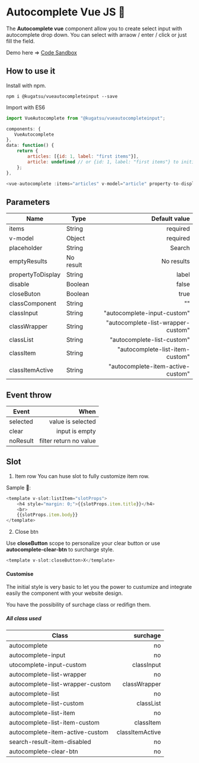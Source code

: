 # Autocomplete Vue JS 🚀

The **Autocomplete vue** component allow you to create select input with autocomplete drop down. You can select with arraow / enter / click or just fill the field.

Demo here => [Code Sandbox](https://codesandbox.io/s/kugatsuvueautocompleteinput-rsxtj)

## How to use it

Install with npm.

```console
npm i @kugatsu/vueautocompleteinput --save
```

Import with ES6

```javascript
import VueAutocomplete from "@kugatsu/vueautocompleteinput";

components: {
   VueAutocomplete
},
data: function() {
    return {
        articles: [{id: 1, label: "first items"}],
        article: undefined // or {id: 1, label: "first items"} to initialise
    };
},
```

```javascript
<vue-autocomplete :items="articles" v-model="article" property-to-display="label"></vue-autocomplete>
```

## Parameters

| Name              | Type      |                      Default value |
| ----------------- | --------- | ---------------------------------: |
| items             | String    |                           required |
| v-model           | Object    |                           required |
| placeholder       | String    |                             Search |
| emptyResults      | No result |                         No results |
| propertyToDisplay | String    |                              label |
| disable           | Boolean   |                              false |
| closeButon        | Boolean   |                               true |
| classComponent    | String    |                                 "" |
| classInput        | String    |        "autocomplete-input-custom" |
| classWrapper      | String    | "autocomplete-list-wrapper-custom" |
| classList         | String    |         "autocomplete-list-custom" |
| classItem         | String    |    "autocomplete-list-item-custom" |
| classItemActive   | String    |  "autocomplete-item-active-custom" |

## Event throw

| Event    |                   When |
| -------- | ---------------------: |
| selected |      value is selected |
| clear    |         input is empty |
| noResult | filter return no value |

## Slot

1. Item row
   You can huse slot to fully customize item row.

Sample 💩:

```javascript
<template v-slot:listItem="slotProps">
    <h4 style="margin: 0;">{{slotProps.item.title}}</h4>
    <br>
    {{slotProps.item.body}}
</template>
```

2. Close btn

Use **closeButton** scope to personalize your clear button or use **autocomplete-clear-btn** to surcharge style.

```javascript
<template v-slot:closeButton>X</template>
```

#### Customise

The initial style is very basic to let you the power to custumize and integrate easily the component with your website design.

You have the possibility of surchage class or redifign them.

##### All class used

| Class                            |        surchage |
| -------------------------------- | --------------: |
| autocomplete                     |              no |
| autocomplete-input               |              no |
| utocomplete-input-custom         |      classInput |
| autocomplete-list-wrapper        |              no |
| autocomplete-list-wrapper-custom |    classWrapper |
| autocomplete-list                |              no |
| autocomplete-list-custom         |       classList |
| autocomplete-list-item           |              no |
| autocomplete-list-item-custom    |       classItem |
| autocomplete-item-active-custom  | classItemActive |
| search-result-item-disabled      |              no |
| autocomplete-clear-btn           |              no |
